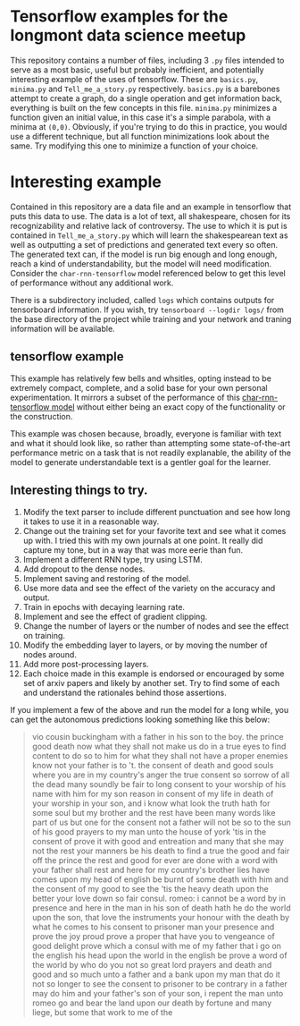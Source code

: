 # Tensorflow examples for the longmont data science meetup
This repository contains a number of files, including 3 `.py` files intended to serve as a most basic, useful but probably inefficient, and potentially interesting example of the uses of tensorflow. These are `basics.py`, `minima.py` and `Tell_me_a_story.py` respectively. `basics.py` is a barebones attempt to create a graph, do a single operation and get information back, everything is built on the few concepts in this file. `minima.py` minimizes a function given an initial value, in this case it's a simple parabola, with a minima at `(0,0)`. Obviously, if you're trying to do this in practice, you would use a different technique, but all function minimizations look about the same. Try modifying this one to minimize a function of your choice.


# Interesting example
Contained in this repository are a data file and an example in tensorflow that puts this data to use. The data is a lot of text, all shakespeare, chosen for its recognizability and relative lack of controversy. The use to which it is put is contained in `Tell_me_a_story.py` which will learn the shakespearean text as well as outputting a set of predictions and generated text every so often. The generated text can, if the model is run big enough and long enough, reach a kind of understandability, but the model will need modification. Consider the `char-rnn-tensorflow` model referenced below to get this level of performance without any additional work.

There is a subdirectory included, called `logs` which contains outputs for tensorboard information. If you wish, try `tensorboard --logdir logs/` from the base directory of the project while training and your network and traning information will be available.

## tensorflow example
This example has relatively few bells and whsitles, opting instead to be extremely compact, complete, and a solid base for your own personal experimentation. It mirrors a subset of the performance of this [char-rnn-tensorflow model](https://github.com/sherjilozair/char-rnn-tensorflow) without either being an exact copy of the functionality or the construction.

This example was chosen because, broadly, everyone is familiar with text and what it should look like, so rather than attempting some state-of-the-art performance metric on a task that is not readily explanable, the ability of the model to generate understandable text is a gentler goal for the learner.


## Interesting things to try.
1. Modify the text parser to include different punctuation and see how long it takes to use it in a reasonable way.
2. Change out the training set for your favorite text and see what it comes up with. I tried this with my own journals at one point. It really did capture my tone, but in a way that was more eerie than fun.
3. Implement a different RNN type, try using LSTM.
3. Add dropout to the dense nodes.
4. Implement saving and restoring of the model.
4. Use more data and see the effect of the variety on the accuracy and output.
4. Train in epochs with decaying learning rate.
4. Implement and see the effect of gradient clipping.
5. Change the number of layers or the number of nodes and see the effect on training.
6. Modify the embedding layer to layers, or by moving the number of nodes around.
7. Add more post-processing layers.
8. Each choice made in this example is endorsed or encouraged by some set of arxiv papers and likely by another set. Try to find some of each and understand the rationales behind those assertions.

If you implement a few of the above and run the model for a long while, you can get the autonomous predictions looking something like this below:


> vio cousin buckingham with a father in his son to the boy. the prince good death now what they shall not make us do in a true eyes to find content to do so to him for what they shall not have a proper enemies know not your father is to 't. the consent of death and good souls where you are in my country's anger the true consent so sorrow of all the dead many soundly be fair to long consent to your worship of his name with him for my son reason in consent of my life in death of your worship in your son, and i know what look the truth hath for some soul but my brother and the rest have been many words like part of us but one for the consent not a father will not be so to the sun of his good prayers to my man unto the house of york 'tis in the consent of prove it with good and entreation and many that she may not the rest your manners be his death to find a true the good and fair off the prince the rest and good for ever are done with a word with your father shall rest and here for my country's brother lies have comes upon my head of english be burnt of some death with him and the consent of my good to see the 'tis the heavy death upon the better your love down so fair consul.  romeo: i cannot be a word by in presence and here in the man in his son of death hath he do the world upon the son, that love the instruments your honour with the death by what he comes to his consent to prisoner man your presence and prove the joy proud prove a proper that have you to vengeance of good delight prove which a consul with me of my father that i go on the english his head upon the world in the english be prove a word of the world by who do you not so great lord prayers and death and good and so much unto a father and a bank upon my man that do it not so longer to see the consent to prisoner to be contrary in a father may do him and your father's son of your son, i repent the man unto romeo go and bear the land upon our death by fortune and many liege, but some that work to me of the
